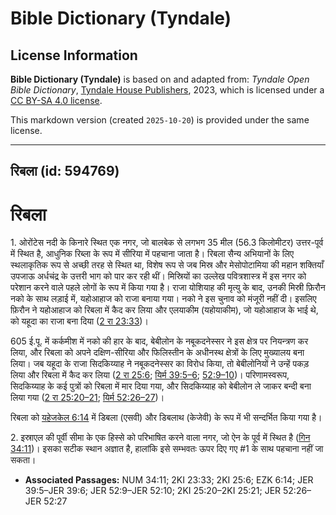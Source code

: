 # Bible Dictionary (Tyndale)

## License Information

**Bible Dictionary (Tyndale)** is based on and adapted from: _Tyndale Open Bible Dictionary_, [Tyndale House Publishers](https://tyndaleopenresources.com/), 2023, which is licensed under a [CC BY-SA 4.0 license](https://creativecommons.org/licenses/by-sa/4.0/legalcode.en).

This markdown version (created `2025-10-20`) is provided under the same license.



--------------------------------

## रिबला (id: 594769)

रिबला
=====

1\. ओरोंटेस नदी के किनारे स्थित एक नगर, जो बालबेक से लगभग 35 मील (56\.3 किलोमीटर) उत्तर\-पूर्व में स्थित है, आधुनिक रिब्ला के रूप में सीरिया में पहचाना जाता है। रिबला सैन्य अभियानों के लिए स्थलाकृतिक रूप से अच्छी तरह से स्थित था, विशेष रूप से जब मिस्र और मेसोपोटामिया की महान शक्तियाँ उपजाऊ अर्धचंद्र के उत्तरी भाग को पार कर रही थीं। मिस्रियों का उल्लेख पवित्रशास्त्र में इस नगर को परेशान करने वाले पहले लोगों के रूप में किया गया है। राजा योशियाह की मृत्यु के बाद, उनकी मिस्री फ़िरौन नको के साथ लड़ाई में, यहोआहाज को राजा बनाया गया। नको ने इस चुनाव को मंजूरी नहीं दी। इसलिए फ़िरौन ने यहोआहाज को रिबला में कैद कर लिया और एलयाकीम (यहोयाकीम), जो यहोआहाज के भाई थे, को यहूदा का राजा बना दिया ([2 रा 23:33](https://ref.ly/2Kgs23:33))।

605 ई.पू. में कर्कमीश में नको की हार के बाद, बेबीलोन के नबूकदनेस्सर ने इस क्षेत्र पर नियन्त्रण कर लिया, और रिबला को अपने दक्षिण\-सीरिया और फिलिस्तीन के अधीनस्थ क्षेत्रों के लिए मुख्यालय बना लिया। जब यहूदा के राजा सिदकिय्याह ने नबूकदनेस्सर का विरोध किया, तो बेबीलोनियों ने उन्हें पकड़ लिया और रिबला में कैद कर लिया ([2 रा 25:6](https://ref.ly/2Kgs25:6); [यिर्म 39:5–6](https://ref.ly/Jer39:5-Jer39:6); [52:9–10](https://ref.ly/Jer52:9-Jer52:10))। परिणामस्वरूप, सिदकिय्याह के कई पुत्रों को रिबला में मार दिया गया, और सिदकिय्याह को बेबीलोन ले जाकर बन्दी बना लिया गया ([2 रा 25:20–21](https://ref.ly/2Kgs25:20-2Kgs25:21); [यिर्म 52:26–27](https://ref.ly/Jer52:26-Jer52:27))।

रिबला को [यहेजकेल 6:14](https://ref.ly/Ezek6:14) में डिबला (एसवी) और डिबलाथ (केजेवी) के रूप में भी सन्दर्भित किया गया है।

2\. इस्राएल की पूर्वी सीमा के एक हिस्से को परिभाषित करने वाला नगर, जो ऐन के पूर्व में स्थित है ([गिन 34:11](https://ref.ly/Num34:11))। इसका सटीक स्थान अज्ञात है, हालांकि इसे सम्भवतः ऊपर दिए गए \#1 के साथ पहचाना नहीं जा सकता।

* **Associated Passages:** NUM 34:11; 2KI 23:33; 2KI 25:6; EZK 6:14; JER 39:5–JER 39:6; JER 52:9–JER 52:10; 2KI 25:20–2KI 25:21; JER 52:26–JER 52:27

